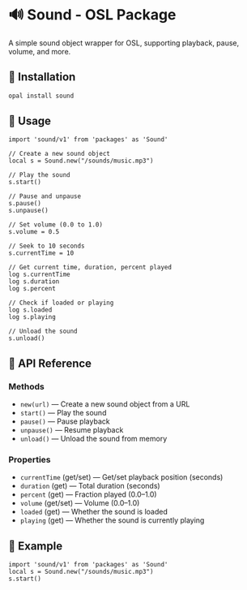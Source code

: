 # 🔊 Sound - OSL Package

A simple sound object wrapper for OSL, supporting playback, pause, volume, and more.

## 🚀 Installation

```sh
opal install sound
```

## 📖 Usage

```osl
import 'sound/v1' from 'packages' as 'Sound'

// Create a new sound object
local s = Sound.new("/sounds/music.mp3")

// Play the sound
s.start()

// Pause and unpause
s.pause()
s.unpause()

// Set volume (0.0 to 1.0)
s.volume = 0.5

// Seek to 10 seconds
s.currentTime = 10

// Get current time, duration, percent played
log s.currentTime
log s.duration
log s.percent

// Check if loaded or playing
log s.loaded
log s.playing

// Unload the sound
s.unload()
```

## 🔧 API Reference

### Methods

- `new(url)` — Create a new sound object from a URL
- `start()` — Play the sound
- `pause()` — Pause playback
- `unpause()` — Resume playback
- `unload()` — Unload the sound from memory

### Properties

- `currentTime` (get/set) — Get/set playback position (seconds)
- `duration` (get) — Total duration (seconds)
- `percent` (get) — Fraction played (0.0–1.0)
- `volume` (get/set) — Volume (0.0–1.0)
- `loaded` (get) — Whether the sound is loaded
- `playing` (get) — Whether the sound is currently playing

## 📝 Example

```osl
import 'sound/v1' from 'packages' as 'Sound'
local s = Sound.new("/sounds/music.mp3")
s.start()
```
